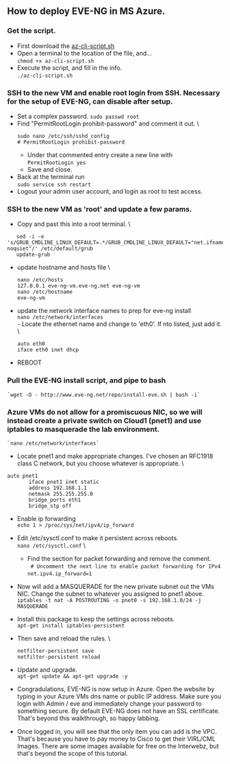 ## How to deploy EVE-NG in MS Azure.

### Get the script.
 - First download the [az-cli-script.sh](https://raw.githubusercontent.com/kevin-on-github/azure-automation/main/az-cli-script.sh)
 - Open a terminal to the location of the file, and... \
 `chmod +x az-cli-script.sh`
 - Execute the script, and fill in the info. \
  `./az-cli-script.sh`

### SSH to the new VM and enable root login from SSH. Necessary for the setup of EVE-NG, can disable after setup.
 - Set a complex password.
   `sudo passwd root`
 - Find "PermitRootLogin prohibit-password" and comment it out. \
   ```
   sudo nano /etc/ssh/sshd_config
   # PermitRootLogin prohibit-password
   ```
   - Under that commented entry create a new line with \
   `PermitRootLogin yes`
   - Save and close.
 - Back at the terminal run \
      `sudo service ssh restart`
 - Logout your admin user account, and login as root to test access.

### SSH to the new VM as 'root' and update a few params.
 - Copy and past this into a root terminal. \
  ```
     sed -i -e 's/GRUB_CMDLINE_LINUX_DEFAULT=.*/GRUB_CMDLINE_LINUX_DEFAULT="net.ifnames=0 noquiet"/' /etc/default/grub
     update-grub
  ```
 - update hostname and hosts file \
     ```
     nano /etc/hosts
     127.0.0.1 eve-ng-vm.eve-ng.net eve-ng-vm
     nano /etc/hostname
     eve-ng-vm
     ```
 - update the network interface names to prep for eve-ng install \
     `nano /etc/network/interfaces` \
         - Locate the ethernet name and change to 'eth0'. If nto listed, just add it. \
     ```
     auto eth0
     iface eth0 inet dhcp
     ```
 - REBOOT             


### Pull the EVE-NG install script, and pipe to bash
    `wget -O - http://www.eve-ng.net/repo/install-eve.sh | bash -i`


### Azure VMs do not allow for a promiscuous NIC, so we will instead create a private switch on Cloud1 (pnet1) and use iptables to masquerade the lab environment.
    `nano /etc/network/interfaces`
 - Locate pnet1 and make appropriate changes. I've chosen an RFC1918 class C network, but you choose whatever is appropriate. \
 ```
 auto pnet1
        iface pnet1 inet static
        address 192.168.1.1
        netmask 255.255.255.0
        bridge_ports eth1
        bridge_stp off
 ```

- Enable ip forwarding \
  `echo 1 > /proc/sys/net/ipv4/ip_forward`
- Edit /etc/sysctl.conf to make it persistent across reboots. \
    `nano /etc/sysctl.conf` \
    - Find the section for packet forwarding and remove the comment. \
    ` # Uncomment the next line to enable packet forwarding for IPv4` \
    `net.ipv4.ip_forward=1`

 - Now will add a MASQUERADE for the new private subnet out the VMs NIC. Change  the subnet to whatever you assigned to pnet1 above. \
    `iptables -t nat -A POSTROUTING -o pnet0 -s 192.168.1.0/24 -j MASQUERADE`

 - Install this package to keep the settings across reboots. \
    `apt-get install iptables-persistent`
 - Then save and reload the rules. \
    ```
    netfilter-persistent save
    netfilter-persistent reload
    ```

 - Update and upgrade. \
    `apt-get update && apt-get upgrade -y`

 - Congradulations, EVE-NG is now setup in Azure. Open the website by typing in your Azure VMs dns name or public IP address. Make sure you login with Admin / eve and immediately change your password to something secure. By default EVE-NG does not have an SSL certificate. That's beyond this walkthrough, so happy labbing.

  - Once logged in, you will see that the only item you can add is the VPC. That's because you have to pay money to Cisco to get their VIRL/CML Images. There are some images available for free on the Interwebz, but that's beyond the scope of this tutorial.
